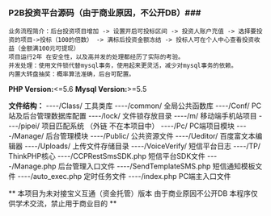 ### P2B投资平台源码（由于商业原因，不公开DB）###
	业务流程简介：后台投资项目增加 -> 设置开启可投标区间 -> 投资人账户充值 -> 选择要投资的项目->投标（100的倍数） -> 满标后投资金额冻结 -> 投标人可在个人中心查看投资收益（金额满100元可提现）
	项目运行2年 在安全性，以及高并发的处理都经历了实际的考验。
	并发处理：使用文件锁代替mysql事务，使用起来更灵活，减少对mysql事务的依赖。
	内置大转盘抽奖：概率算法准确，后台可配置。

**PHP Version:**<=5.6
**Mysql Version:**>=5.5

**文件结构：**
----/Class/  工具类库
----/common/ 全局公共函数库
----/Conf/ PC站及后台管理数据库配置
----/lock/ 文件锁存放目录
----/m/ 移动端手机站项目
----/pipei/ 项目匹配系统 （外链 不在本项目中）
----/Pc/ PC端项目模块
----/Manage/ 后台管理模块
----/Public/ 公共资源文件
----/Ueditor/ 百度富文本编辑器
----/Uploads/ 上传文件存储目录
----/VoiceVerify/ 短信平台日志
----/TP/ ThinkPHP核心
----/CCPRestSmsSDK.php 短信平台SDK文件
----/Manage.php 后台管理入口文件
----/SendTemplateSMS.php 短信通知模板文件
----/auto_exec.php 定时任务文件
----/index.php PC端主入口文件


**
本项目为未对接宝义互通（资金托管）版本 
由于商业原因不公开DB
本程序仅供学术交流，禁止用于商业目的
**
